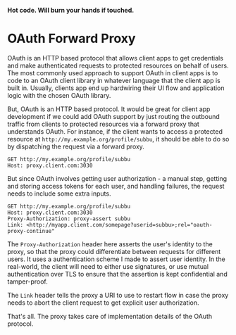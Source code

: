 **Hot code. Will burn your hands if touched.**

# OAuth Forward Proxy

OAuth is an HTTP based protocol that allows client apps to get credentials and make authenticated
requests to protected resources on behalf of users. The most commonly used approach to support OAuth
in client apps is to code to an OAuth client library in whatever language that the client app is
built in. Usually, clients app end up hardwiring their UI flow and application logic with the chosen
OAuth library.

But, OAuth is an HTTP based protocol. It would be great for client app development if we could add
OAuth support by just routing the outbound traffic from clients to protected resources via a forward
proxy that understands OAuth. For instance, if the client wants to access a protected resource at
`http://my.example.org/profile/subbu`, it should be able to do so by dispatching the request via a
forward proxy.

    GET http://my.example.org/profile/subbu
    Host: proxy.client.com:3030

But since OAuth involves getting user authorization - a manual step, getting and storing access
tokens for each user, and handling failures, the request needs to include some extra inputs.

    GET http://my.example.org/profile/subbu
    Host: proxy.client.com:3030
    Proxy-Authorization: proxy-assert subbu
    Link: <http://myapp.client.com/somepage?userid=subbu>;rel="oauth-proxy-continue"

The `Proxy-Authorization` header here asserts the user's identity to the proxy, so that the proxy
could differentiate between requests for different users. It uses a authentication scheme I made to
assert user identity. In the real-world, the client will need to either use signatures, or use
mutual authentication over TLS to ensure that the assertion is kept confidential and tamper-proof. 

The `Link` header tells the proxy a URI to use to restart flow in case the proxy needs to abort the
client request to get explicit user authorization.

That's all. The proxy takes care of implementation details of the OAuth protocol.
